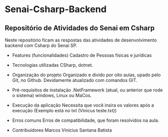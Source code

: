 # Senai-Csharp-Backend
<h2>Repositório de Atividades do Senai em Csharp</h2>

Neste repositório ficam as respostas das atividades de desenvolvimento backend com Csharp do Senai SP.

- Features (funcionalidades)
Cadastro de Pessoas físicas e jurídicas

- Tecnologias utilizadas
CSharp, dotnet.

- Organização do projeto
Organizado e divido por oito aulas, upado pelo Git, no Github. Devidamente atualizado com comandos GIT.

- Pré-requisitos de instalação
.NetFramework (atual, ou anterior que rode o sistema) windows, Linux ou MaCos.
- Execução da aplicação
Necessita que você insira os valores após a execução (Exemplo está no txt (Vinicus teste.txt))

- Erros comuns
Erros de compatibilidade, que foram resolvidos na aula.

- Contribuidores
Marcos Vinicius Santana Batista

